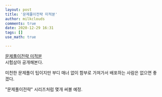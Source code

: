 ```yaml
---
layout: post
title: '문제풀이전략 미적분'
author: milkclouds
comments: true
date: 2020-12-29 16:31
tags: []
use_math: true

---
```





[문제풀이전략 미적분](\files\문제풀이전략\문제풀이전략_미적분(배포용).hwp)  
시험삼아 공개해본다.  

미천한 문제풀이 팁이지만 부디 매너 없이 함부로 가져가서 배포하는 사람은 없으면 좋겠다. 

"문제풀이전략" 시리즈처럼 몇개 써볼 예정.